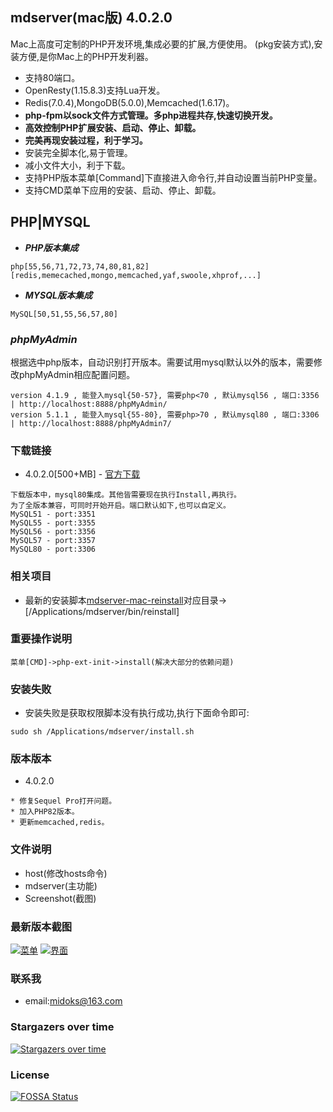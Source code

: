 ## mdserver(mac版) 4.0.2.0

Mac上高度可定制的PHP开发环境,集成必要的扩展,方便使用。
(pkg安装方式),安装方便,是你Mac上的PHP开发利器。


- 支持80端口。
- OpenResty(1.15.8.3)支持Lua开发。
- Redis(7.0.4),MongoDB(5.0.0),Memcached(1.6.17)。
- **php-fpm以sock文件方式管理。多php进程共存,快速切换开发。**
- **高效控制PHP扩展安装、启动、停止、卸载。**
- **完美再现安装过程，利于学习。**
- 安装完全脚本化,易于管理。
- 减小文件大小，利于下载。
- 支持PHP版本菜单[Command]下直接进入命令行,并自动设置当前PHP变量。
- 支持CMD菜单下应用的安装、启动、停止、卸载。

## PHP|MYSQL

- ***PHP版本集成***

```
php[55,56,71,72,73,74,80,81,82]
[redis,memecached,mongo,memcached,yaf,swoole,xhprof,...]
```

- ***MYSQL版本集成***

```
MySQL[50,51,55,56,57,80]
```

### ***phpMyAdmin***

根据选中php版本，自动识别打开版本。需要试用mysql默认以外的版本，需要修改phpMyAdmin相应配置问题。

```
version 4.1.9 , 能登入mysql{50-57}, 需要php<70 , 默认mysql56 , 端口:3356 | http://localhost:8888/phpMyAdmin/
version 5.1.1 , 能登入mysql{55-80}, 需要php>70 , 默认mysql80 , 端口:3306 | http://localhost:8888/phpMyAdmin7/
```

### 下载链接

- 4.0.2.0[500+MB] - [官方下载](https://github.com/midoks/mdserver-mac/releases/download/4.0.2.0/mdserver4.0.2.0.mpkg.zip)

```
下载版本中，mysql80集成。其他皆需要现在执行Install,再执行。
为了全版本兼容，可同时开始开启。端口默认如下,也可以自定义。
MySQL51 - port:3351
MySQL55 - port:3355
MySQL56 - port:3356
MySQL57 - port:3357
MySQL80 - port:3306
```

### 相关项目

- 最新的安装脚本[mdserver-mac-reinstall](https://github.com/midoks/mdserver-mac-reinstall)对应目录->[/Applications/mdserver/bin/reinstall]

### 重要操作说明

```
菜单[CMD]->php-ext-init->install(解决大部分的依赖问题)
```

### 安装失败
- 安装失败是获取权限脚本没有执行成功,执行下面命令即可:
```
sudo sh /Applications/mdserver/install.sh
```

### 版本版本

- 4.0.2.0

```
* 修复Sequel Pro打开问题。
* 加入PHP82版本。
* 更新memcached,redis。
```

### 文件说明
- host(修改hosts命令)
- mdserver(主功能)
- Screenshot(截图)


### 最新版本截图

[![菜单](/Screenshot/Screenshot_menu.png)](/Screenshot/Screenshot_menu.png)
[![界面](/Screenshot/Screenshot_3.png)](/Screenshot/Screenshot_3.png)



### 联系我
- email:midoks@163.com

### Stargazers over time

[![Stargazers over time](https://starchart.cc/midoks/mdserver-mac.svg)](https://starchart.cc/midoks/mdserver-mac)

### License

[![FOSSA Status](https://app.fossa.io/api/projects/git%2Bgithub.com%2Fmidoks%2Fmdserver-mac.svg?type=shield)](https://app.fossa.io/projects/git%2Bgithub.com%2Fmidoks%2Fmdserver-mac?ref=badge_shield)